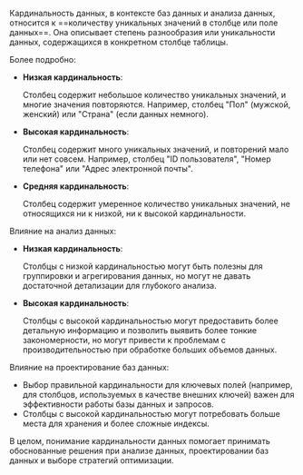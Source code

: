 Кардинальность данных, в контексте баз данных и анализа данных, относится к ==количеству уникальных значений в столбце или поле данных==. Она описывает степень разнообразия или уникальности данных, содержащихся в конкретном столбце таблицы. 

Более подробно: 

- **Низкая кардинальность**:
    
    Столбец содержит небольшое количество уникальных значений, и многие значения повторяются. Например, столбец "Пол" (мужской, женский) или "Страна" (если данных немного).
    
- **Высокая кардинальность**:
    
    Столбец содержит много уникальных значений, и повторений мало или нет совсем. Например, столбец "ID пользователя", "Номер телефона" или "Адрес электронной почты".
    
- **Средняя кардинальность**:
    
    Столбец содержит умеренное количество уникальных значений, не относящихся ни к низкой, ни к высокой кардинальности.
    

Влияние на анализ данных:

- **Низкая кардинальность**:
    
    Столбцы с низкой кардинальностью могут быть полезны для группировки и агрегирования данных, но могут не давать достаточной детализации для глубокого анализа. 
    
- **Высокая кардинальность**:
    
    Столбцы с высокой кардинальностью могут предоставить более детальную информацию и позволить выявить более тонкие закономерности, но могут привести к проблемам с производительностью при обработке больших объемов данных. 
    

Влияние на проектирование баз данных:

- Выбор правильной кардинальности для ключевых полей (например, для столбцов, используемых в качестве внешних ключей) важен для эффективности работы базы данных и запросов.
- Столбцы с высокой кардинальностью могут потребовать больше места для хранения и более сложные индексы. 

В целом, понимание кардинальности данных помогает принимать обоснованные решения при анализе данных, проектировании баз данных и выборе стратегий оптимизации.